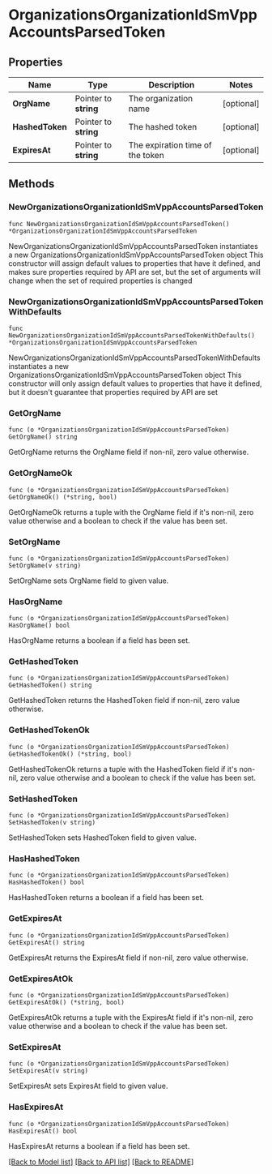 # OrganizationsOrganizationIdSmVppAccountsParsedToken

## Properties

Name | Type | Description | Notes
------------ | ------------- | ------------- | -------------
**OrgName** | Pointer to **string** | The organization name | [optional] 
**HashedToken** | Pointer to **string** | The hashed token | [optional] 
**ExpiresAt** | Pointer to **string** | The expiration time of the token | [optional] 

## Methods

### NewOrganizationsOrganizationIdSmVppAccountsParsedToken

`func NewOrganizationsOrganizationIdSmVppAccountsParsedToken() *OrganizationsOrganizationIdSmVppAccountsParsedToken`

NewOrganizationsOrganizationIdSmVppAccountsParsedToken instantiates a new OrganizationsOrganizationIdSmVppAccountsParsedToken object
This constructor will assign default values to properties that have it defined,
and makes sure properties required by API are set, but the set of arguments
will change when the set of required properties is changed

### NewOrganizationsOrganizationIdSmVppAccountsParsedTokenWithDefaults

`func NewOrganizationsOrganizationIdSmVppAccountsParsedTokenWithDefaults() *OrganizationsOrganizationIdSmVppAccountsParsedToken`

NewOrganizationsOrganizationIdSmVppAccountsParsedTokenWithDefaults instantiates a new OrganizationsOrganizationIdSmVppAccountsParsedToken object
This constructor will only assign default values to properties that have it defined,
but it doesn't guarantee that properties required by API are set

### GetOrgName

`func (o *OrganizationsOrganizationIdSmVppAccountsParsedToken) GetOrgName() string`

GetOrgName returns the OrgName field if non-nil, zero value otherwise.

### GetOrgNameOk

`func (o *OrganizationsOrganizationIdSmVppAccountsParsedToken) GetOrgNameOk() (*string, bool)`

GetOrgNameOk returns a tuple with the OrgName field if it's non-nil, zero value otherwise
and a boolean to check if the value has been set.

### SetOrgName

`func (o *OrganizationsOrganizationIdSmVppAccountsParsedToken) SetOrgName(v string)`

SetOrgName sets OrgName field to given value.

### HasOrgName

`func (o *OrganizationsOrganizationIdSmVppAccountsParsedToken) HasOrgName() bool`

HasOrgName returns a boolean if a field has been set.

### GetHashedToken

`func (o *OrganizationsOrganizationIdSmVppAccountsParsedToken) GetHashedToken() string`

GetHashedToken returns the HashedToken field if non-nil, zero value otherwise.

### GetHashedTokenOk

`func (o *OrganizationsOrganizationIdSmVppAccountsParsedToken) GetHashedTokenOk() (*string, bool)`

GetHashedTokenOk returns a tuple with the HashedToken field if it's non-nil, zero value otherwise
and a boolean to check if the value has been set.

### SetHashedToken

`func (o *OrganizationsOrganizationIdSmVppAccountsParsedToken) SetHashedToken(v string)`

SetHashedToken sets HashedToken field to given value.

### HasHashedToken

`func (o *OrganizationsOrganizationIdSmVppAccountsParsedToken) HasHashedToken() bool`

HasHashedToken returns a boolean if a field has been set.

### GetExpiresAt

`func (o *OrganizationsOrganizationIdSmVppAccountsParsedToken) GetExpiresAt() string`

GetExpiresAt returns the ExpiresAt field if non-nil, zero value otherwise.

### GetExpiresAtOk

`func (o *OrganizationsOrganizationIdSmVppAccountsParsedToken) GetExpiresAtOk() (*string, bool)`

GetExpiresAtOk returns a tuple with the ExpiresAt field if it's non-nil, zero value otherwise
and a boolean to check if the value has been set.

### SetExpiresAt

`func (o *OrganizationsOrganizationIdSmVppAccountsParsedToken) SetExpiresAt(v string)`

SetExpiresAt sets ExpiresAt field to given value.

### HasExpiresAt

`func (o *OrganizationsOrganizationIdSmVppAccountsParsedToken) HasExpiresAt() bool`

HasExpiresAt returns a boolean if a field has been set.


[[Back to Model list]](../README.md#documentation-for-models) [[Back to API list]](../README.md#documentation-for-api-endpoints) [[Back to README]](../README.md)


